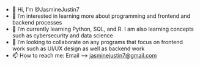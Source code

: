 - 👋 Hi, I’m @JasmineJustin7
- 👀 I’m interested in learning more about programming and frontend and backend processes
- 🌱 I’m currently learning Python, SQL, and R. I am also learning concepts such as cybersecurity and data science
- 💞️ I’m looking to collaborate on any programs that focus on frontend work such as UI/UX design as well as backend work 
- 📫 How to reach me: Email --> jasminejustin7@gmail.com

<!---
JasmineJustin7/JasmineJustin7 is a ✨ special ✨ repository because its `README.md` (this file) appears on your GitHub profile.
You can click the Preview link to take a look at your changes.
--->
